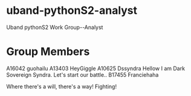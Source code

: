 # uband-pythonS2-analyst
Uband pythonS2 Work Group--Analyst

# Group Members
A16042 guohailu
A13403 HeyGiggle
A10625 Dssyndra Hellow I am Dark Sovereign Syndra. Let's start our battle..
B17455 Franciehaha

Where there's a will, there's a way!
Fighting!